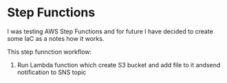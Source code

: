 # Step Functions
I was testing AWS Step Functions and for future I have decided to create some IaC as a notes how it works.

This step funnction workflow:
1. Run Lambda function which create S3 bucket and add file to it andsend notification to SNS topic
